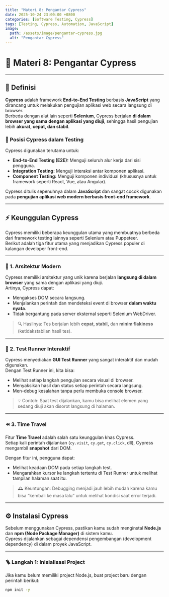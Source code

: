 ```yaml
---
title: "Materi 8: Pengantar Cypress"
date: 2025-10-24 23:00:00 +0800
categories: [Software Testing, Cypress]
tags: [Testing, Cypress, Automation, JavaScript]
image:
  path: /assets/image/pengantar-cypress.jpg
  alt: "Pengantar Cypress"
---
```


# 🧪 Materi 8: Pengantar Cypress

---

## 📘 Definisi

**Cypress** adalah framework **End-to-End Testing** berbasis **JavaScript** yang dirancang untuk melakukan pengujian aplikasi web secara langsung di browser.  
Berbeda dengan alat lain seperti **Selenium**, Cypress berjalan **di dalam browser yang sama dengan aplikasi yang diuji**, sehingga hasil pengujian lebih **akurat, cepat, dan stabil**.

### 🔹 Posisi Cypress dalam Testing
Cypress digunakan terutama untuk:
- **End-to-End Testing (E2E):** Menguji seluruh alur kerja dari sisi pengguna.
- **Integration Testing:** Menguji interaksi antar komponen aplikasi.
- **Component Testing:** Menguji komponen individual (khususnya untuk framework seperti React, Vue, atau Angular).

Cypress ditulis sepenuhnya dalam **JavaScript** dan sangat cocok digunakan pada **pengujian aplikasi web modern berbasis front-end framework**.

---

## ⚡ Keunggulan Cypress

Cypress memiliki beberapa keunggulan utama yang membuatnya berbeda dari framework testing lainnya seperti Selenium atau Puppeteer.  
Berikut adalah tiga fitur utama yang menjadikan Cypress populer di kalangan developer front-end.

---

### 🧱 1. Arsitektur Modern
Cypress memiliki arsitektur yang unik karena berjalan **langsung di dalam browser** yang sama dengan aplikasi yang diuji.  
Artinya, Cypress dapat:
- Mengakses DOM secara langsung.
- Menjalankan perintah dan mendeteksi event di browser **dalam waktu nyata**.
- Tidak bergantung pada server eksternal seperti Selenium WebDriver.

> 🔍 Hasilnya: Tes berjalan lebih **cepat, stabil,** dan **minim flakiness** (ketidakstabilan hasil tes).

---

### 🧭 2. Test Runner Interaktif
Cypress menyediakan **GUI Test Runner** yang sangat interaktif dan mudah digunakan.  
Dengan Test Runner ini, kita bisa:
- Melihat setiap langkah pengujian secara visual di browser.
- Menyaksikan hasil dan status setiap perintah secara langsung.
- Men-debug kesalahan tanpa perlu membuka console browser.

> 💡 Contoh: Saat test dijalankan, kamu bisa melihat elemen yang sedang diuji akan disorot langsung di halaman.

---

### ⏪ 3. Time Travel
Fitur **Time Travel** adalah salah satu keunggulan khas Cypress.  
Setiap kali perintah dijalankan (`cy.visit`, `cy.get`, `cy.click`, dll), Cypress mengambil **snapshot** dari DOM.

Dengan fitur ini, pengguna dapat:
- Melihat keadaan DOM pada setiap langkah test.
- Mengarahkan kursor ke langkah tertentu di Test Runner untuk melihat tampilan halaman saat itu.

> 🕰️ Keuntungan: Debugging menjadi jauh lebih mudah karena kamu bisa “kembali ke masa lalu” untuk melihat kondisi saat error terjadi.

---

## ⚙️ Instalasi Cypress

Sebelum menggunakan Cypress, pastikan kamu sudah menginstal **Node.js** dan **npm (Node Package Manager)** di sistem kamu.  
Cypress dijalankan sebagai dependensi pengembangan (development dependency) di dalam proyek JavaScript.

---

### 🪜 Langkah 1: Inisialisasi Project

Jika kamu belum memiliki project Node.js, buat project baru dengan perintah berikut:

```bash
npm init -y
